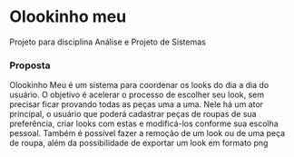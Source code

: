 # Olookinho meu
Projeto para disciplina Análise e Projeto de Sistemas

### Proposta
Olookinho Meu é um sistema para coordenar os looks do dia a dia do usuário. O objetivo é acelerar o processo de escolher seu look, sem precisar ficar provando todas as peças uma a uma. Nele há um ator principal, o usuário que poderá cadastrar peças de roupas de sua preferência, criar looks com estas e modificá-los conforme sua escolha pessoal. Também é possível fazer a remoção de um look ou de uma peça de roupa, além da possibilidade de exportar um look em formato png
